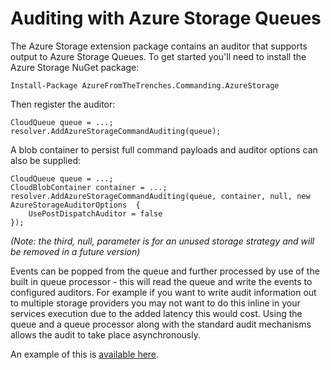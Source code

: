 # Auditing with Azure Storage Queues

The Azure Storage extension package contains an auditor that supports output to Azure Storage Queues. To get started you'll need to install the Azure Storage NuGet package:

    Install-Package AzureFromTheTrenches.Commanding.AzureStorage

Then register the auditor:

    CloudQueue queue = ...;
    resolver.AddAzureStorageCommandAuditing(queue);

A blob container to persist full command payloads and auditor options can also be supplied:

    CloudQueue queue = ...;
    CloudBlobContainer container = ...;
    resolver.AddAzureStorageCommandAuditing(queue, container, null, new AzureStorageAuditorOptions  {
        UsePostDispatchAuditor = false
    });

_(Note: the third, null, parameter is for an unused storage strategy and will be removed in a future version)_

Events can be popped from the queue and further processed by use of the built in queue processor - this will read the queue and write the events to configured auditors. For example if you want to write audit information out to multiple storage providers you may not want to do this inline in your services execution due to the added latency this would cost. Using the queue and a queue processor along with the standard audit mechanisms allows the audit to take place asynchronously.

An example of this is [available here](https://github.com/JamesRandall/AccidentalFish.Commanding/tree/master/Samples/AzureStorageAuditing).
